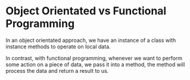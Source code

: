 # Object Orientated vs Functional Programming

In an object orientated approach, we have an instance of a class with instance methods to operate on local data.

In contrast, with functional programming, whenever we want to perform some action on a piece of data, we pass it into a method, the method will process the data and return a result to us.
